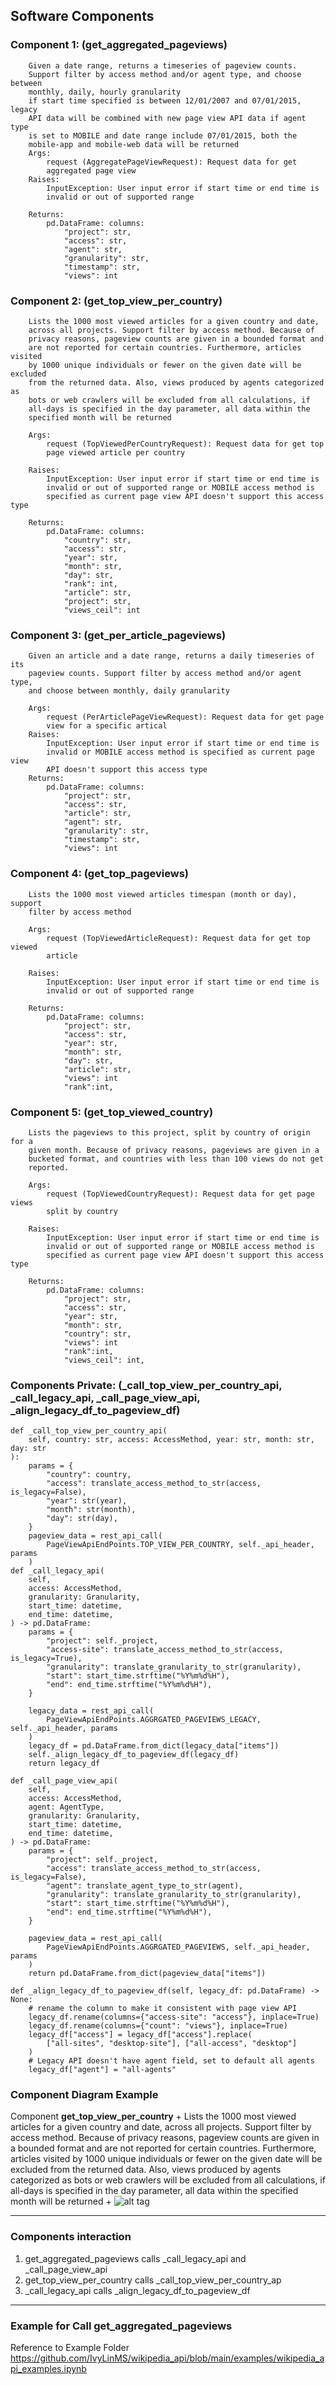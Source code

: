 ## Software Components

### Component 1: (get_aggregated_pageviews)
        Given a date range, returns a timeseries of pageview counts.
        Support filter by access method and/or agent type, and choose between
        monthly, daily, hourly granularity
        if start time specified is between 12/01/2007 and 07/01/2015, legacy
        API data will be combined with new page view API data if agent type
        is set to MOBILE and date range include 07/01/2015, both the
        mobile-app and mobile-web data will be returned
        Args:
            request (AggregatePageViewRequest): Request data for get
            aggregated page view
        Raises:
            InputException: User input error if start time or end time is
            invalid or out of supported range

        Returns:
            pd.DataFrame: columns:
                "project": str,
                "access": str,
                "agent": str,
                "granularity": str,
                "timestamp": str,
                "views": int 

### Component 2: (get_top_view_per_country)
        Lists the 1000 most viewed articles for a given country and date,
        across all projects. Support filter by access method. Because of
        privacy reasons, pageview counts are given in a bounded format and
        are not reported for certain countries. Furthermore, articles visited
        by 1000 unique individuals or fewer on the given date will be excluded
        from the returned data. Also, views produced by agents categorized as
        bots or web crawlers will be excluded from all calculations, if
        all-days is specified in the day parameter, all data within the
        specified month will be returned

        Args:
            request (TopViewedPerCountryRequest): Request data for get top
            page viewed article per country

        Raises:
            InputException: User input error if start time or end time is
            invalid or out of supported range or MOBILE access method is
            specified as current page view API doesn't support this access type

        Returns:
            pd.DataFrame: columns:
                "country": str,
                "access": str,
                "year": str,
                "month": str,
                "day": str,
                "rank": int,
                "article": str,
                "project": str,
                "views_ceil": int

### Component 3: (get_per_article_pageviews)  
        Given an article and a date range, returns a daily timeseries of its
        pageview counts. Support filter by access method and/or agent type,
        and choose between monthly, daily granularity

        Args:
            request (PerArticlePageViewRequest): Request data for get page
            view for a specific artical
        Raises:
            InputException: User input error if start time or end time is
            invalid or MOBILE access method is specified as current page view
            API doesn't support this access type
        Returns:
            pd.DataFrame: columns:
                "project": str,
                "access": str,
                "article": str,
                "agent": str,
                "granularity": str,
                "timestamp": str,
                "views": int
                
### Component 4: (get_top_pageviews)
        Lists the 1000 most viewed articles timespan (month or day), support
        filter by access method

        Args:
            request (TopViewedArticleRequest): Request data for get top viewed
            article

        Raises:
            InputException: User input error if start time or end time is
            invalid or out of supported range

        Returns:
            pd.DataFrame: columns:
                "project": str,
                "access": str,
                "year": str,
                "month": str,
                "day": str,
                "article": str,
                "views": int
                "rank":int,

### Component 5: (get_top_viewed_country)
        Lists the pageviews to this project, split by country of origin for a
        given month. Because of privacy reasons, pageviews are given in a
        bucketed format, and countries with less than 100 views do not get
        reported.

        Args:
            request (TopViewedCountryRequest): Request data for get page views
            split by country

        Raises:
            InputException: User input error if start time or end time is
            invalid or out of supported range or MOBILE access method is
            specified as current page view API doesn't support this access type

        Returns:
            pd.DataFrame: columns:
                "project": str,
                "access": str,
                "year": str,
                "month": str,
                "country": str,
                "views": int
                "rank":int,
                "views_ceil": int,
                
### Components Private: (_call_top_view_per_country_api, _call_legacy_api, _call_page_view_api, _align_legacy_df_to_pageview_df)
    def _call_top_view_per_country_api(
        self, country: str, access: AccessMethod, year: str, month: str, day: str
    ):
        params = {
            "country": country,
            "access": translate_access_method_to_str(access, is_legacy=False),
            "year": str(year),
            "month": str(month),
            "day": str(day),
        }
        pageview_data = rest_api_call(
            PageViewApiEndPoints.TOP_VIEW_PER_COUNTRY, self._api_header, params
        )
    def _call_legacy_api(
        self,
        access: AccessMethod,
        granularity: Granularity,
        start_time: datetime,
        end_time: datetime,
    ) -> pd.DataFrame:
        params = {
            "project": self._project,
            "access-site": translate_access_method_to_str(access, is_legacy=True),
            "granularity": translate_granularity_to_str(granularity),
            "start": start_time.strftime("%Y%m%d%H"),
            "end": end_time.strftime("%Y%m%d%H"),
        }

        legacy_data = rest_api_call(
            PageViewApiEndPoints.AGGRGATED_PAGEVIEWS_LEGACY, self._api_header, params
        )
        legacy_df = pd.DataFrame.from_dict(legacy_data["items"])
        self._align_legacy_df_to_pageview_df(legacy_df)
        return legacy_df

    def _call_page_view_api(
        self,
        access: AccessMethod,
        agent: AgentType,
        granularity: Granularity,
        start_time: datetime,
        end_time: datetime,
    ) -> pd.DataFrame:
        params = {
            "project": self._project,
            "access": translate_access_method_to_str(access, is_legacy=False),
            "agent": translate_agent_type_to_str(agent),
            "granularity": translate_granularity_to_str(granularity),
            "start": start_time.strftime("%Y%m%d%H"),
            "end": end_time.strftime("%Y%m%d%H"),
        }

        pageview_data = rest_api_call(
            PageViewApiEndPoints.AGGRGATED_PAGEVIEWS, self._api_header, params
        )
        return pd.DataFrame.from_dict(pageview_data["items"])

    def _align_legacy_df_to_pageview_df(self, legacy_df: pd.DataFrame) -> None:
        # rename the column to make it consistent with page view API
        legacy_df.rename(columns={"access-site": "access"}, inplace=True)
        legacy_df.rename(columns={"count": "views"}, inplace=True)
        legacy_df["access"] = legacy_df["access"].replace(
            ["all-sites", "desktop-site"], ["all-access", "desktop"]
        )
        # Legacy API doesn't have agent field, set to default all agents
        legacy_df["agent"] = "all-agents"

### Component Diagram Example
Component <b>get_top_view_per_country</b>
     +  Lists the 1000 most viewed articles for a given country and date, across all projects. 
        Support filter by access method. Because of privacy reasons, pageview counts are given 
        in a bounded format and are not reported for certain countries. Furthermore, articles 
        visited by 1000 unique individuals or fewer on the given date will be excluded from the 
        returned data. Also, views produced by agents categorized as bots or web crawlers will 
        be excluded from all calculations, if all-days is specified in the day parameter, all data
        within the specified month will be returned
     +  ![alt tag](./diagram/GetTopViewed.png)


---
### Components interaction
1. get_aggregated_pageviews calls _call_legacy_api and _call_page_view_api
2. get_top_view_per_country calls _call_top_view_per_country_ap
3. _call_legacy_api calls _align_legacy_df_to_pageview_df

---
### Example for Call get_aggregated_pageviews
Reference to Example Folder https://github.com/IvyLinMS/wikipedia_api/blob/main/examples/wikipedia_api_examples.ipynb
